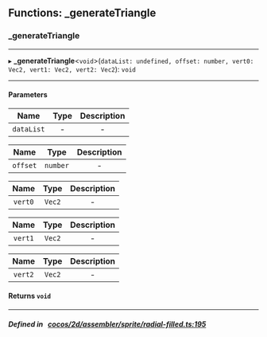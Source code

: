 ## Functions: _generateTriangle

### _generateTriangle


___
▸ **_generateTriangle**<`void`\>(`dataList: undefined, offset: number, vert0: Vec2, vert1: Vec2, vert2: Vec2`): `void`
___


#### Parameters

| Name | Type | Description |
| :------: | :------: | :------: |
| `dataList` | - | - |

| Name | Type | Description |
| :------: | :------: | :------: |
| `offset` | `number` | - |

| Name | Type | Description |
| :------: | :------: | :------: |
| `vert0` | `Vec2` | - |

| Name | Type | Description |
| :------: | :------: | :------: |
| `vert1` | `Vec2` | - |

| Name | Type | Description |
| :------: | :------: | :------: |
| `vert2` | `Vec2` | - |


#### Returns `void` 
___


##### Defined in &nbsp;   [cocos/2d/assembler/sprite/radial-filled.ts:195](https://github.com/cocos-creator/engine/blob/c7bf6b8a9/cocos/2d/assembler/sprite/radial-filled.ts#L195)&nbsp;
